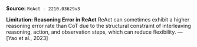 **Source:** `ReAct - 2210.03629v3`

**Limitation: Reasoning Error in ReAct**
ReAct can sometimes exhibit a higher reasoning error rate than CoT due to the structural constraint of interleaving reasoning, action, and observation steps, which can reduce flexibility. — [Yao et al., 2023]
